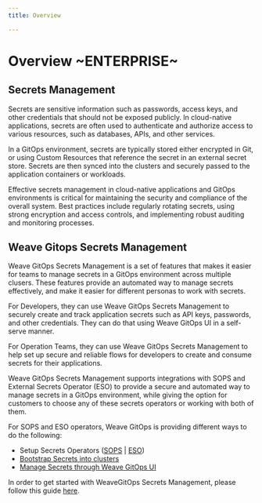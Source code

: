 ```yaml
---
title: Overview

---
```


# Overview ~ENTERPRISE~

## Secrets Management

Secrets are sensitive information such as passwords, access keys, and other credentials that should not be exposed publicly. In cloud-native applications, secrets are often used to authenticate and authorize access to various resources, such as databases, APIs, and other services.

In a GitOps environment, secrets are typically stored either encrypted in Git, or using Custom Resources that reference the secret in an external secret store. Secrets are then synced into the clusters and securely passed to the application containers or workloads.

Effective secrets management in cloud-native applications and GitOps environments is critical for maintaining the security and compliance of the overall system. Best practices include regularly rotating secrets, using strong encryption and access controls, and implementing robust auditing and monitoring processes.

## Weave Gitops Secrets Management

Weave GitOps Secrets Management is a set of features that makes it easier for teams to manage secrets in a GitOps environment across multiple clusers. These features provide an automated way to manage secrets effectively, and make it easier for different personas to work with secrets.

For Developers, they can use Weave GitOps Secrets Management to securely create and track application secrets such as API keys, passwords, and other credentials. They can do that using Weave GitOps UI in a self-serve manner.

For Operation Teams, they can use Weave GitOps Secrets Management to help set up secure and reliable flows for developers to create and consume secrets for their applications.

Weave GitOps Secrets Management supports integrations with SOPS and External Secrets Operator (ESO) to provide a secure and automated way to manage secrets in a GitOps environment, while giving the option for customers to choose any of these secrets operators or working with both of them.

For SOPS and ESO operators, Weave GitOps is providing different ways to do the following:
* Setup Secrets Operators ([SOPS](./setup-sops.md) | [ESO](./setup-eso.md))
* [Bootstrap Secrets into clusters](./bootstrapping-secrets.md)
* [Manage Secrets through Weave GitOps UI](./manage-secrets-ui.md)

In order to get started with WeaveGitOps Secrets Management, please follow this guide [here](./getting-started.md).
